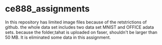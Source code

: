 # ce888_assignments
In this repository has limited image files because of the retstrictions of github. the whole data set includes two data set MNIST and OFFICE adata sets. because the folder,tahat is uploaded on faser, shouldn't be larger than 50 MB. It is eliminated some data in this assignment. 
